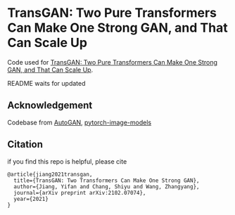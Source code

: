 # TransGAN: Two Pure Transformers Can Make One Strong GAN, and That Can Scale Up
Code used for [TransGAN: Two Pure Transformers Can Make One Strong GAN, and That Can Scale Up](https://arxiv.org/abs/2102.07074). 


README waits for updated
## Acknowledgement
Codebase from [AutoGAN](https://github.com/VITA-Group/AutoGAN), [pytorch-image-models](https://github.com/rwightman/pytorch-image-models)

## Citation
if you find this repo is helpful, please cite
```
@article{jiang2021transgan,
  title={TransGAN: Two Transformers Can Make One Strong GAN},
  author={Jiang, Yifan and Chang, Shiyu and Wang, Zhangyang},
  journal={arXiv preprint arXiv:2102.07074},
  year={2021}
}
```
